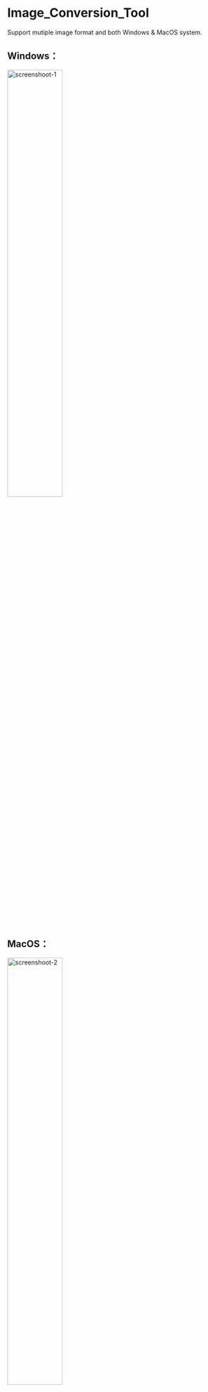 # Image_Conversion_Tool
Support mutiple image format and both Windows &amp; MacOS system.

## Windows：
<img src="https://github.com/user-attachments/assets/8897e471-9916-4bb4-9082-ced1ab4569b2" alt="screenshoot-1" width="50%">

## MacOS：
<img src="https://github.com/user-attachments/assets/a1f6c70d-66f3-46e7-87ed-aa50ffe27d22" alt="screenshoot-2" width="50%">
